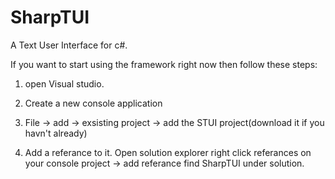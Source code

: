# SharpTUI
A Text User Interface for c#.

If you want to start using the framework right now then follow these steps:

1. open Visual studio.
 
2. Create a new console application

2. File -> add -> exsisting project -> add the STUI project(download it if you havn't already)

3. Add a referance to it. Open solution explorer right click referances on your console project -> add referance find  SharpTUI under solution.
